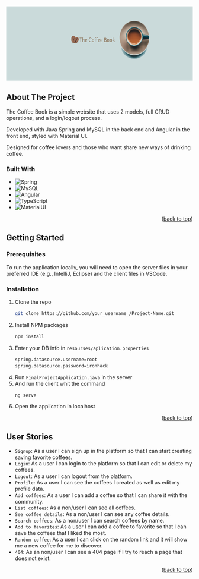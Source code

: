 <a name="readme-top"></a>

<!-- PROJECT LOGO -->
<br />
<div align="center">
    <img src="client/src/assets/banner-logo.png" alt="Logo" width="100%" height="200px">
</div>

<!-- ABOUT THE PROJECT -->
## About The Project

The Coffee Book is a simple website that uses 2 models, full CRUD operations, and a login/logout process.

Developed with Java Spring and MySQL in the back end and Angular in the front end, styled with Material UI.

Designed for coffee lovers and those who want share new ways of drinking coffee.


### Built With

* ![Spring][Spring]
* ![MySQL][MySQL]
* ![Angular][Angular]
* ![TypeScript][TypeScript]
* ![MaterialUI][MaterialUI]

<p align="right">(<a href="#readme-top">back to top</a>)</p>



## Getting Started

### Prerequisites

To run the application locally, you will need to open the server files in your preferred IDE (e.g., IntelliJ, Eclipse) and the client files in VSCode.

### Installation

1. Clone the repo
   ```sh
   git clone https://github.com/your_username_/Project-Name.git
   ```
2. Install NPM packages
   ```sh
   npm install
   ```
3. Enter your DB info in `resourses/aplication.properties`
   ```md
   spring.datasource.username=root
   spring.datasource.password=ironhack
   ```
4. Run `FinalProjectApplication.java` in the server
5. And run the client whit the command 
   ```sh
   ng serve
   ``` 
6. Open the application in localhost 

<p align="right">(<a href="#readme-top">back to top</a>)</p>


## User Stories

-  `Signup`: As a user I can sign up in the platform so that I can start creating saving favorite coffees.
-  `Login`: As a user I can login to the platform so that I can edit or delete my coffees.
-  `Logout`: As a user I can logout from the platform.
-  `Profile`: As a user I can see the coffees I created as well as edit my profile data.
-  `Add coffees`: As a user I can add a coffee so that I can share it with the community.
-  `List coffees`: As a non/user I can see all coffees.
-  `See coffee details`: As a non/user I can see any coffee details.
-  `Search coffees`: As a non/user I can search coffees by name.
-  `Add to favorites`: As a user I can add a coffee to favorite so that I can save the coffees that I liked the most.
-  `Random coffee`: As a user I can click on the random link and it will show me a new coffee for me to discover.
-  `404`: As an non/user I can see a 404 page if I try to reach a page that does not exist.



<p align="right">(<a href="#readme-top">back to top</a>)</p>



<!-- MARKDOWN LINKS & IMAGES -->
<!-- https://www.markdownguide.org/basic-syntax/#reference-style-links -->
[linkedin-url]: https://linkedin.com/in/othneildrew
[product-screenshot]: images/screenshot.png

[Spring]: https://img.shields.io/badge/Spring-6DB33F?style=for-the-badge&logo=spring&logoColor=white
[MySQL]: https://img.shields.io/badge/MySQL-4479A1?style=for-the-badge&logo=mysql&logoColor=white
[Angular]: https://img.shields.io/badge/Angular-DD0031?style=for-the-badge&logo=angular&logoColor=white
[TypeScript]: https://img.shields.io/badge/TypeScript-F7DF1E?style=for-the-badge&logo=typescript&logoColor=black
[MaterialUI]: https://img.shields.io/badge/Material%20UI-FF2D20?style=for-the-badge&logo=materialdesign&logoColor=white
